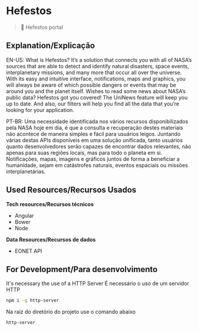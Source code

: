 ﻿# Hefestos
> :rocket: Hefestos portal

## Explanation/Explicação
EN-US:
What is Hefestos? 
It’s a solution that connects you with all of NASA’s sources that are able to detect and identify natural disasters, space events, interplanetary missions, and many more that occur all over the universe. 
With its easy and intuitive interface, notifications, maps and graphics, you will always be aware of which possible dangers or events that may be around you and the planet itself.
Wishes to read some news about NASA’s public data? Hefestos got you covered! The UniNews feature will keep you up to date. 
And also, our filters will help you find all the data that you’re looking for your application.

PT-BR:
Uma necessidade identificada nos vários recursos disponibilizados pela NASA hoje em dia, é que a consulta e recuperação destes materiais não acontece de maneira simples e fácil para usuários leigos.
Juntando várias destas APIs disponíveis em uma solução unificada, tanto usuários quanto desenvolvedores serão capazes de encontrar dados relevantes, não apenas para suas regiões locais, mas para todo o planeta em si. Notificações, mapas, imagens e gráficos juntos de forma a beneficiar a humanidade, sejam em catástrofes naturais, eventos espaciais ou missões interplanetárias. 

## Used Resources/Recursos Usados
**Tech resources/Recursos técnicos**
- Angular
- Bower
- Node

**Data Resources/Recursos de dados**
- EONET API

## For Development/Para desenvolvimento
It's necessary the use of a HTTP Server
É necessário o uso de um servidor HTTP

```sh
npm i -g http-server
```

Na raiz do diretório do projeto use o comando abaixo
```sh
http-server
```
